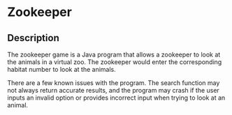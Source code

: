 # Zookeeper

## Description
The zookeeper game is a Java program that allows a zookeeper to look at the animals in a virtual 
zoo. The zookeeper would enter the corresponding habitat number to look at the animals.

There are a few known issues with the program. The search function may not always return accurate results, and the 
program may crash if the user inputs an invalid option or provides incorrect input when trying to look at an animal.
